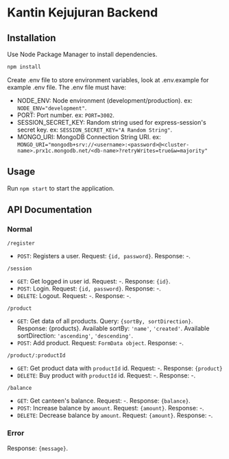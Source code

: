 # Kantin Kejujuran Backend
## Installation
Use Node Package Manager to install dependencies.
```bash
npm install
```

Create .env file to store environment variables, look at .env.example for example .env file. The .env file must have:
- NODE_ENV: Node environment (development/production). ex: ```NODE_ENV="development"```.
- PORT: Port number. ex: ```PORT=3002```.
- SESSION_SECRET_KEY: Random string used for express-session's secret key. ex: ```SESSION_SECRET_KEY="A Random String"```.
- MONGO_URI: MongoDB Connection String URI. ex: ```MONGO_URI="mongodb+srv://<username>:<password>@<cluster-name>.prx1c.mongodb.net/<db-name>?retryWrites=true&w=majority"```

## Usage
Run ```npm start``` to start the application.

## API Documentation
### Normal
`/register`
- `POST`: Registers a user. Request: `{id, password}`. Response: -.

`/session`
- `GET`: Get logged in user id. Request: -. Response: `{id}`.
- `POST`: Login. Request: `{id, password}`. Response: -.
- `DELETE`: Logout. Request: -. Response: -.

`/product`
- `GET`: Get data of all products. Query: `{sortBy, sortDirection}`. Response: {products}. Available sortBy: `'name'`, `'created'`. Available sortDirection: `'ascending'`, `'descending'`.
- `POST`: Add product. Request: `FormData object`. Response: -.

`/product/:productId`
- `GET`: Get product data with `productId` id. Request: -. Response: `{product}`
- `DELETE`: Buy product with `productId` id. Request: -. Response: -.

`/balance`
- `GET`: Get canteen's balance. Request: -. Response: `{balance}`.
- `POST`: Increase balance by `amount`. Request: `{amount}`. Response: -.
- `DELETE`: Decrease balance by `amount`. Request: `{amount}`. Response: -.

### Error
Response: `{message}`.
